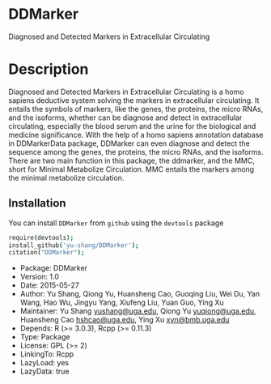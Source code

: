 # DDMarker

Diagnosed and Detected Markers in Extracellular Circulating

# Description

Diagnosed and Detected Markers in Extracellular Circulating is a homo sapiens deductive system solving the markers in extracellular circulating. It entails the symbols of markers, like the genes, the proteins, the micro RNAs, and the isoforms, whether can be diagnose and detect in extracellular circulating, especially the blood serum and the urine for the biological and medicine significance. With the help of a homo sapiens annotation database in DDMarkerData package, DDMarker can even diagnose and detect the sequence among the genes, the proteins, the micro RNAs, and the isoforms. There are two main function in this package, the ddmarker, and the MMC, short for Minimal Metabolize Circulation. MMC entails the markers among the minimal metabolize circulation.

## Installation

You can install `DDMarker` from `github` using the `devtools` package

```coffee
require(devtools);
install_github('yu-shang/DDMarker');
citation("DDMarker");
```

+ Package: DDMarker
+ Version: 1.0
+ Date: 2015-05-27
+ Author: Yu Shang, Qiong Yu, Huansheng Cao, Guoqing Liu, Wei Du, Yan Wang, Hao Wu, Jingyu Yang, Xiufeng Liu, Yuan Guo, Ying Xu
+ Maintainer: Yu Shang <yushang@uga.edu>, Qiong Yu <yuqiong@uga.edu>, Huansheng Cao <hshcao@uga.edu>, Ying Xu <xyn@bmb.uga.edu>
+ Depends: R (>= 3.0.3), Rcpp (>= 0.11.3)
+ Type: Package
+ License: GPL (>= 2)
+ LinkingTo: Rcpp
+ LazyLoad: yes
+ LazyData: true
